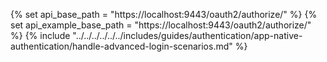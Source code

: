 {% set api_base_path = "https://localhost:9443/oauth2/authorize/" %}
{% set api_example_base_path = "https://localhost:9443/oauth2/authorize/" %}
{% include "../../../../../../includes/guides/authentication/app-native-authentication/handle-advanced-login-scenarios.md" %}